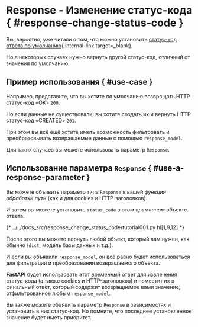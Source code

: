 # Response - Изменение статус-кода { #response-change-status-code }

Вы, вероятно, уже читали о том, что можно установить [статус-код ответа по умолчанию](../tutorial/response-status-code.md){.internal-link target=_blank}.

Но в некоторых случаях нужно вернуть другой статус-код, отличный от значения по умолчанию.

## Пример использования { #use-case }

Например, представьте, что вы хотите по умолчанию возвращать HTTP статус-код «OK» `200`.

Но если данные не существовали, вы хотите создать их и вернуть HTTP статус-код «CREATED» `201`.

При этом вы всё ещё хотите иметь возможность фильтровать и преобразовывать возвращаемые данные с помощью `response_model`.

Для таких случаев вы можете использовать параметр `Response`.

## Использование параметра `Response` { #use-a-response-parameter }

Вы можете объявить параметр типа `Response` в вашей *функции обработки пути* (как и для cookies и HTTP-заголовков).

И затем вы можете установить `status_code` в этом *временном* объекте ответа.

{* ../../docs_src/response_change_status_code/tutorial001.py hl[1,9,12] *}

После этого вы можете вернуть любой объект, который вам нужен, как обычно (`dict`, модель базы данных и т.д.).

И если вы объявили `response_model`, он всё равно будет использоваться для фильтрации и преобразования возвращаемого объекта.

**FastAPI** будет использовать этот *временный* ответ для извлечения статус-кода (а также cookies и HTTP-заголовков) и поместит их в финальный ответ, который содержит возвращаемое вами значение, отфильтрованное любым `response_model`.

Вы также можете объявить параметр `Response` в зависимостях и установить в них статус-код. Но помните, что последнее установленное значение будет иметь приоритет.
